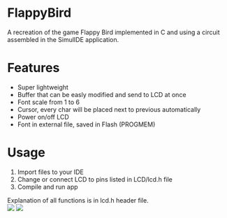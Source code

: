 # FlappyBird
A recreation of the game Flappy Bird implemented in C and using a circuit assembled in the SimulIDE application. 

# Features

 - Super lightweight
 - Buffer that can be easly modified and send to LCD at once
 - Font scale from 1 to 6
 - Cursor, every char will be placed next to previous automatically
 - Power on/off LCD
 - Font in external file, saved in Flash (PROGMEM)

# Usage

 1. Import files to your IDE
 2. Change or connect LCD to pins listed in LCD/lcd.h file
 3. Compile and run app

Explanation of all functions is in lcd.h header file.
<br>
<img src="http://s019.radikal.ru/i607/1508/66/5a6b22c6d90a.png" />
<img src="http://i081.radikal.ru/1508/68/d14ec7d019a7.png" />
